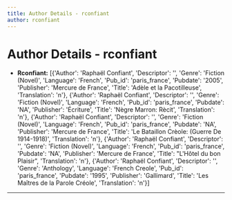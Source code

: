 ```yaml
---
title: Author Details - rconfiant
author: rconfiant
---
```


# Author Details - rconfiant

<ul>
    <li><strong>Rconfiant:</strong> [{'Author': 'Raphaël Confiant', 'Descriptor': '', 'Genre': 'Fiction (Novel)', 'Language': 'French', 'Pub_id': 'paris_france', 'Pubdate': '2005', 'Publisher': 'Mercure de France', 'Title': 'Adèle et la Pacotilleuse', 'Translation': 'n'}, {'Author': 'Raphaël Confiant', 'Descriptor': '', 'Genre': 'Fiction (Novel)', 'Language': 'French', 'Pub_id': 'paris_france', 'Pubdate': 'NA', 'Publisher': 'Écriture', 'Title': 'Nègre Marron: Rècit', 'Translation': 'n'}, {'Author': 'Raphaël Confiant', 'Descriptor': '', 'Genre': 'Fiction (Novel)', 'Language': 'French', 'Pub_id': 'paris_france', 'Pubdate': 'NA', 'Publisher': 'Mercure de France', 'Title': 'Le Bataillon Crèole: (Guerre De 1914-1918)', 'Translation': 'n'}, {'Author': 'Raphaël Confiant', 'Descriptor': '', 'Genre': 'Fiction (Novel)', 'Language': 'French', 'Pub_id': 'paris_france', 'Pubdate': 'NA', 'Publisher': 'Mercure de France', 'Title': "L'Hôtel du bon Plaisir", 'Translation': 'n'}, {'Author': 'Raphaël Confiant', 'Descriptor': '', 'Genre': 'Anthology', 'Language': 'French Creole', 'Pub_id': 'paris_france', 'Pubdate': '1995', 'Publisher': 'Gallimard', 'Title': 'Les Maîtres de la Parole Créole', 'Translation': 'n'}]</li>
</ul>
<hr>
